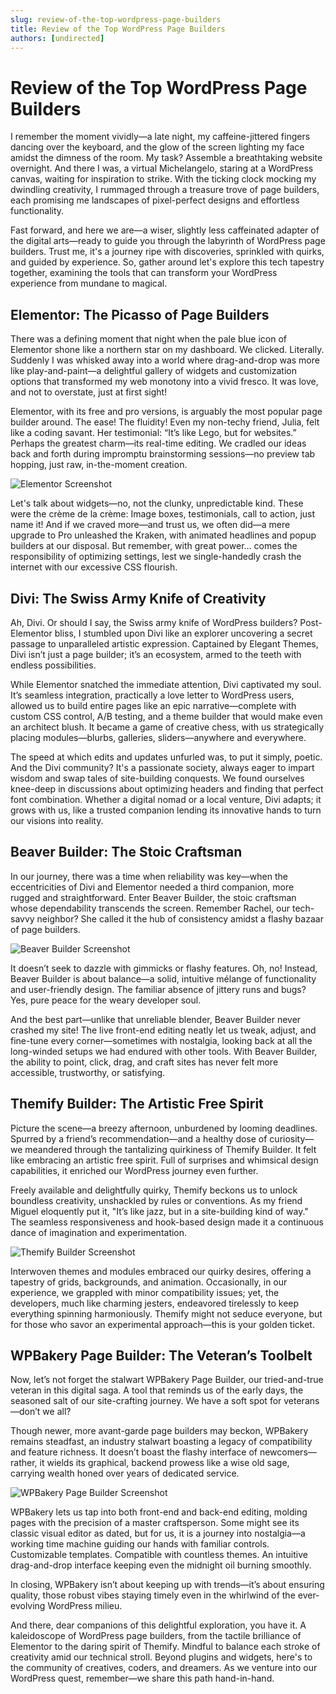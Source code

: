 ```yaml
---
slug: review-of-the-top-wordpress-page-builders
title: Review of the Top WordPress Page Builders
authors: [undirected]
---
```



# Review of the Top WordPress Page Builders

I remember the moment vividly—a late night, my caffeine-jittered fingers dancing over the keyboard, and the glow of the screen lighting my face amidst the dimness of the room. My task? Assemble a breathtaking website overnight. And there I was, a virtual Michelangelo, staring at a WordPress canvas, waiting for inspiration to strike. With the ticking clock mocking my dwindling creativity, I rummaged through a treasure trove of page builders, each promising me landscapes of pixel-perfect designs and effortless functionality.

Fast forward, and here we are—a wiser, slightly less caffeinated adapter of the digital arts—ready to guide you through the labyrinth of WordPress page builders. Trust me, it's a journey ripe with discoveries, sprinkled with quirks, and guided by experience. So, gather around let's explore this tech tapestry together, examining the tools that can transform your WordPress experience from mundane to magical.

## Elementor: The Picasso of Page Builders

There was a defining moment that night when the pale blue icon of Elementor shone like a northern star on my dashboard. We clicked. Literally. Suddenly I was whisked away into a world where drag-and-drop was more like play-and-paint—a delightful gallery of widgets and customization options that transformed my web monotony into a vivid fresco. It was love, and not to overstate, just at first sight!

Elementor, with its free and pro versions, is arguably the most popular page builder around. The ease! The fluidity! Even my non-techy friend, Julia, felt like a coding savant. Her testimonial: “It’s like Lego, but for websites.” Perhaps the greatest charm—its real-time editing. We cradled our ideas back and forth during impromptu brainstorming sessions—no preview tab hopping, just raw, in-the-moment creation. 

![Elementor Screenshot](https://elementor.com/screenshot.jpg)

Let's talk about widgets—no, not the clunky, unpredictable kind. These were the crème de la crème: Image boxes, testimonials, call to action, just name it! And if we craved more—and trust us, we often did—a mere upgrade to Pro unleashed the Kraken, with animated headlines and popup builders at our disposal. But remember, with great power… comes the responsibility of optimizing settings, lest we single-handedly crash the internet with our excessive CSS flourish.

## Divi: The Swiss Army Knife of Creativity

Ah, Divi. Or should I say, the Swiss army knife of WordPress builders? Post-Elementor bliss, I stumbled upon Divi like an explorer uncovering a secret passage to unparalleled artistic expression. Captained by Elegant Themes, Divi isn’t just a page builder; it’s an ecosystem, armed to the teeth with endless possibilities.

While Elementor snatched the immediate attention, Divi captivated my soul. It’s seamless integration, practically a love letter to WordPress users, allowed us to build entire pages like an epic narrative—complete with custom CSS control, A/B testing, and a theme builder that would make even an architect blush. It became a game of creative chess, with us strategically placing modules—blurbs, galleries, sliders—anywhere and everywhere.

The speed at which edits and updates unfurled was, to put it simply, poetic. And the Divi community? It's a passionate society, always eager to impart wisdom and swap tales of site-building conquests. We found ourselves knee-deep in discussions about optimizing headers and finding that perfect font combination. Whether a digital nomad or a local venture, Divi adapts; it grows with us, like a trusted companion lending its innovative hands to turn our visions into reality.

## Beaver Builder: The Stoic Craftsman

In our journey, there was a time when reliability was key—when the eccentricities of Divi and Elementor needed a third companion, more rugged and straightforward. Enter Beaver Builder, the stoic craftsman whose dependability transcends the screen. Remember Rachel, our tech-savvy neighbor? She called it the hub of consistency amidst a flashy bazaar of page builders.

![Beaver Builder Screenshot](https://beaverbuilder.com/screenshot.jpg)

It doesn’t seek to dazzle with gimmicks or flashy features. Oh, no! Instead, Beaver Builder is about balance—a solid, intuitive mélange of functionality and user-friendly design. The familiar absence of jittery runs and bugs? Yes, pure peace for the weary developer soul. 

And the best part—unlike that unreliable blender, Beaver Builder never crashed my site! The live front-end editing neatly let us tweak, adjust, and fine-tune every corner—sometimes with nostalgia, looking back at all the long-winded setups we had endured with other tools. With Beaver Builder, the ability to point, click, drag, and craft sites has never felt more accessible, trustworthy, or satisfying. 

## Themify Builder: The Artistic Free Spirit

Picture the scene—a breezy afternoon, unburdened by looming deadlines. Spurred by a friend’s recommendation—and a healthy dose of curiosity—we meandered through the tantalizing quirkiness of Themify Builder. It felt like embracing an artistic free spirit. Full of surprises and whimsical design capabilities, it enriched our WordPress journey even further.

Freely available and delightfully quirky, Themify beckons us to unlock boundless creativity, unshackled by rules or conventions. As my friend Miguel eloquently put it, "It’s like jazz, but in a site-building kind of way." The seamless responsiveness and hook-based design made it a continuous dance of imagination and experimentation.

![Themify Builder Screenshot](https://themify.com/screenshot.jpg)

Interwoven themes and modules embraced our quirky desires, offering a tapestry of grids, backgrounds, and animation. Occasionally, in our experience, we grappled with minor compatibility issues; yet, the developers, much like charming jesters, endeavored tirelessly to keep everything spinning harmoniously. Themify might not seduce everyone, but for those who savor an experimental approach—this is your golden ticket.

## WPBakery Page Builder: The Veteran’s Toolbelt

Now, let’s not forget the stalwart WPBakery Page Builder, our tried-and-true veteran in this digital saga. A tool that reminds us of the early days, the seasoned salt of our site-crafting journey. We have a soft spot for veterans—don’t we all?

Though newer, more avant-garde page builders may beckon, WPBakery remains steadfast, an industry stalwart boasting a legacy of compatibility and feature richness. It doesn’t boast the flashy interface of newcomers—rather, it wields its graphical, backend prowess like a wise old sage, carrying wealth honed over years of dedicated service.

![WPBakery Page Builder Screenshot](https://wpbakery.com/screenshot.jpg)

WPBakery lets us tap into both front-end and back-end editing, molding pages with the precision of a master craftsperson. Some might see its classic visual editor as dated, but for us, it is a journey into nostalgia—a working time machine guiding our hands with familiar controls. Customizable templates. Compatible with countless themes. An intuitive drag-and-drop interface keeping even the midnight oil burning smoothly.

In closing, WPBakery isn’t about keeping up with trends—it’s about ensuring quality, those robust vibes staying timely even in the whirlwind of the ever-evolving WordPress milieu.

And there, dear companions of this delightful exploration, you have it. A kaleidoscope of WordPress page builders, from the tactile brilliance of Elementor to the daring spirit of Themify. Mindful to balance each stroke of creativity amid our technical stroll. Beyond plugins and widgets, here's to the community of creatives, coders, and dreamers. As we venture into our WordPress quest, remember—we share this path hand-in-hand.